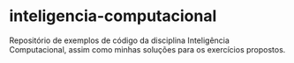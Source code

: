 # inteligencia-computacional
Repositório de exemplos de código da disciplina Inteligência Computacional, assim como minhas soluções para os exercícios propostos.
